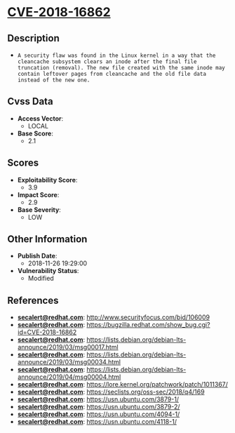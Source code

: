 
# [CVE-2018-16862](http://www.securityfocus.com/bid/106009)

## Description

- `A security flaw was found in the Linux kernel in a way that the cleancache subsystem clears an inode after the final file truncation (removal). The new file created with the same inode may contain leftover pages from cleancache and the old file data instead of the new one.`

## Cvss Data

- **Access Vector**:
  - LOCAL
- **Base Score**:
  - 2.1

## Scores

- **Exploitability Score**:
  - 3.9
- **Impact Score**:
  - 2.9
- **Base Severity**:
  - LOW

## Other Information

- **Publish Date**:
  - 2018-11-26 19:29:00
- **Vulnerability Status**:
  - Modified

## References

- **secalert@redhat.com**: http://www.securityfocus.com/bid/106009
- **secalert@redhat.com**: https://bugzilla.redhat.com/show_bug.cgi?id=CVE-2018-16862
- **secalert@redhat.com**: https://lists.debian.org/debian-lts-announce/2019/03/msg00017.html
- **secalert@redhat.com**: https://lists.debian.org/debian-lts-announce/2019/03/msg00034.html
- **secalert@redhat.com**: https://lists.debian.org/debian-lts-announce/2019/04/msg00004.html
- **secalert@redhat.com**: https://lore.kernel.org/patchwork/patch/1011367/
- **secalert@redhat.com**: https://seclists.org/oss-sec/2018/q4/169
- **secalert@redhat.com**: https://usn.ubuntu.com/3879-1/
- **secalert@redhat.com**: https://usn.ubuntu.com/3879-2/
- **secalert@redhat.com**: https://usn.ubuntu.com/4094-1/
- **secalert@redhat.com**: https://usn.ubuntu.com/4118-1/
